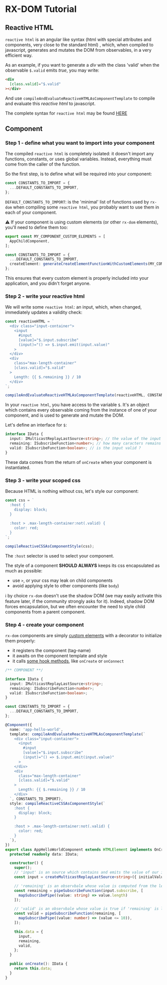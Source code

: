 # RX-DOM Tutorial

[comment]: <> (`rx-dom` is fast and lightweight a framework to build user interface using [observables]&#40;https://github.com/lifaon74/rx-js-light&#41;.)

[comment]: <> (Your components are created from an angular like syntax &#40;html with special attributes and components, very close to the standard html&#41;.)

## Reactive HTML

`reactive html` is an angular like syntax (html with special attributes and components, very close to the standard html)
, which, when compiled to javascript, generates and mutates the DOM from observables, in a very efficient way.

As an example, if you want to generate a *div* with the class 'valid' when the observable `$.valid` emits *true*, you
may write:

```html
<div
  [class.valid]="$.valid"
></div>
```

And use `compileAndEvaluateReactiveHTMLAsComponentTemplate` to compile and evaluate this *reactive html* to javascript.

The complete syntax for `reactive html` may be found [HERE](../src/syntax.md)

## Component

### Step 1 - define what you want to import into your component

The compiled `reactive html` is completely isolated: it doesn't import any functions, constants, or uses global
variables. Instead, everything must come from the caller of the function.

So the first step, is to define what will be required into your component: 

```ts
const CONSTANTS_TO_IMPORT = {
  ...DEFAULT_CONSTANTS_TO_IMPORT,
};
```

`DEFAULT_CONSTANTS_TO_IMPORT`: is the 'minimal' list of functions used by `rx-dom` when compiling some `reactive html`,
  you probably want to use them in each of your component.

⚠️ If your component is using custom elements (or other `rx-dom` elements), you'll need to define them too:

```ts
export const MY_COMPONENT_CUSTOM_ELEMENTS = [
  AppChildComponent,
];

const CONSTANTS_TO_IMPORT = {
  ...DEFAULT_CONSTANTS_TO_IMPORT,
  createElement: generateCreateElementFunctionWithCustomElements(MY_COMPONENT_CUSTOM_ELEMENTS),
};
```

This ensures that every custom element is properly included into your application, and you didn't forget anyone.


### Step 2 - write your reactive html

We will write some `reactive html`: an input, which, when changed, immediately updates a validity check:

```ts
const reactiveHTML = `
  <div class="input-container">
    <input
      #input
      [value]="$.input.subscribe"
      (input)="() => $.input.emit(input.value)"
    >
  </div>
  <div
    class="max-length-container"
    [class.valid]="$.valid"
  >
    Length: {{ $.remaining }} / 10
  </div>
`;

compileAndEvaluateReactiveHTMLAsComponentTemplate(reactiveHTML, CONSTANTS_TO_IMPORT);
```

In your `reactive html`, you have access to the variable `$`. It's an object which contains every observable
coming from the instance of one of your component, and is used to generate and mutate the DOM.

Let's define an interface for `$`:

```ts
interface IData {
  input: IMulticastReplayLastSource<string>; // the value of the input
  remaining: ISubscribeFunction<number>; // how many caracters remains until the input is invalid (maxlength)
  valid: ISubscribeFunction<boolean>; // is the input valid ?
}
```

These data comes from the return of `onCreate` when your component is instantiated.

### Step 3 - write your scoped css

Because HTML is nothing without css, let's style our component:

```ts
const css = `
  :host {
    display: block;
  }
  
  :host > .max-length-container:not(.valid) {
    color: red;
  }
`;

compileReactiveCSSAsComponentStyle(css);
```

The `:host` selector is used to select your component.

The style of a component **SHOULD ALWAYS** keeps its css encapsulated as much as possible:

- use `>`, or your css may leak on child components
- avoid applying style to other components (like `body`)

ℹ️ by choice `rx-dom` doesn't use the shadow DOM (we may easily activate this feature later, if the community strongly
asks for it). Indeed, shadow DOM forces encapsulation, but we often encounter the need to style child components from a
parent component.

### Step 4 - create your component

`rx-dom` components are simply [custom elements](https://developer.mozilla.org/en-US/docs/Web/Web_Components/Using_custom_elements)
with a decorator to initialize them properly:

- it registers the component (tag-name)
- it awaits on the component template and style
- it calls [some hook methods](../src/component/component/component-implements.ts), like `onCreate` or `onConnect`



```ts
/** COMPONENT **/

interface IData {
  input: IMulticastReplayLastSource<string>;
  remaining: ISubscribeFunction<number>;
  valid: ISubscribeFunction<boolean>;
}

const CONSTANTS_TO_IMPORT = {
  ...DEFAULT_CONSTANTS_TO_IMPORT,
};

@Component({
  name: 'app-hello-world',
  template: compileAndEvaluateReactiveHTMLAsComponentTemplate(`
    <div class="input-container">
      <input
        #input
        [value]="$.input.subscribe"
        (input)="() => $.input.emit(input.value)"
      >
    </div>
    <div
      class="max-length-container"
      [class.valid]="$.valid"
    >
      Length: {{ $.remaining }} / 10
    </div>
  `, CONSTANTS_TO_IMPORT),
  style: compileReactiveCSSAsComponentStyle(`
    :host {
      display: block;
    }

    :host > .max-length-container:not(.valid) {
      color: red;
    }
  `),
})
export class AppHelloWorldComponent extends HTMLElement implements OnCreate<IData> {
  protected readonly data: IData;

  constructor() {
    super();
    // 'input' is an source which contains and emits the value of our input
    const input = createMulticastReplayLastSource<string>({ initialValue: '' });

    // 'remaining' is an observbale whose value is computed from the length of 'input'
    const remaining = pipeSubscribeFunction(input.subscribe, [
      mapSubscribePipe((value: string) => value.length)
    ]);

    // 'valid' is an observbale whose value is true if 'remaining' is less than 10
    const valid = pipeSubscribeFunction(remaining, [
      mapSubscribePipe((value: number) => (value <= 10)),
    ]);

    this.data = {
      input,
      remaining,
      valid,
    };
  }

  public onCreate(): IData {
    return this.data;
  }
}
```



